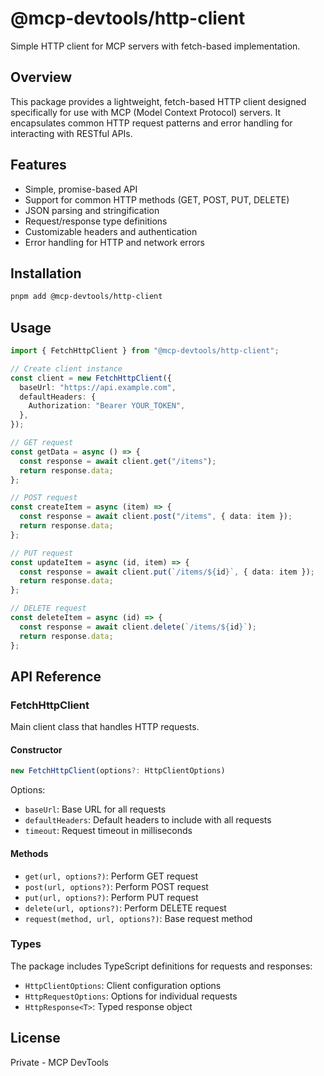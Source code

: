 # @mcp-devtools/http-client

Simple HTTP client for MCP servers with fetch-based implementation.

## Overview

This package provides a lightweight, fetch-based HTTP client designed specifically for use with MCP (Model Context Protocol) servers. It encapsulates common HTTP request patterns and error handling for interacting with RESTful APIs.

## Features

- Simple, promise-based API
- Support for common HTTP methods (GET, POST, PUT, DELETE)
- JSON parsing and stringification
- Request/response type definitions
- Customizable headers and authentication
- Error handling for HTTP and network errors

## Installation

```bash
pnpm add @mcp-devtools/http-client
```

## Usage

```typescript
import { FetchHttpClient } from "@mcp-devtools/http-client";

// Create client instance
const client = new FetchHttpClient({
  baseUrl: "https://api.example.com",
  defaultHeaders: {
    Authorization: "Bearer YOUR_TOKEN",
  },
});

// GET request
const getData = async () => {
  const response = await client.get("/items");
  return response.data;
};

// POST request
const createItem = async (item) => {
  const response = await client.post("/items", { data: item });
  return response.data;
};

// PUT request
const updateItem = async (id, item) => {
  const response = await client.put(`/items/${id}`, { data: item });
  return response.data;
};

// DELETE request
const deleteItem = async (id) => {
  const response = await client.delete(`/items/${id}`);
  return response.data;
};
```

## API Reference

### FetchHttpClient

Main client class that handles HTTP requests.

#### Constructor

```typescript
new FetchHttpClient(options?: HttpClientOptions)
```

Options:

- `baseUrl`: Base URL for all requests
- `defaultHeaders`: Default headers to include with all requests
- `timeout`: Request timeout in milliseconds

#### Methods

- `get(url, options?)`: Perform GET request
- `post(url, options?)`: Perform POST request
- `put(url, options?)`: Perform PUT request
- `delete(url, options?)`: Perform DELETE request
- `request(method, url, options?)`: Base request method

### Types

The package includes TypeScript definitions for requests and responses:

- `HttpClientOptions`: Client configuration options
- `HttpRequestOptions`: Options for individual requests
- `HttpResponse<T>`: Typed response object

## License

Private - MCP DevTools
